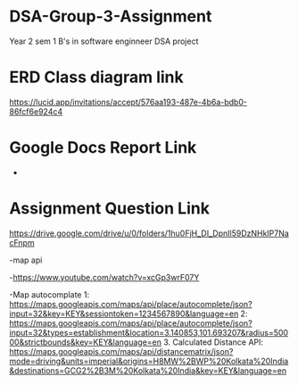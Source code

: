 # DSA-Group-3-Assignment
Year 2 sem 1 B's in software enginneer DSA project 

# ERD Class diagram link
https://lucid.app/invitations/accept/576aa193-487e-4b6a-bdb0-86fcf6e924c4

# Google Docs Report Link
-

# Assignment Question Link
https://drive.google.com/drive/u/0/folders/1hu0FjH_DI_DpnIl59DzNHkIP7NacFnpm

-map api

-https://www.youtube.com/watch?v=xcGp3wrF07Y

-Map autocomplate
  1: https://maps.googleapis.com/maps/api/place/autocomplete/json?input=32&key=KEY&sessiontoken=1234567890&language=en
  2: https://maps.googleapis.com/maps/api/place/autocomplete/json?input=32&types=establishment&location=3.140853,101.693207&radius=50000&strictbounds&key=KEY&language=en
  3. Calculated Distance API: https://maps.googleapis.com/maps/api/distancematrix/json?mode=driving&units=imperial&origins=H8MW%2BWP%20Kolkata%20India&destinations=GCG2%2B3M%20Kolkata%20India&key=KEY&language=en
  
